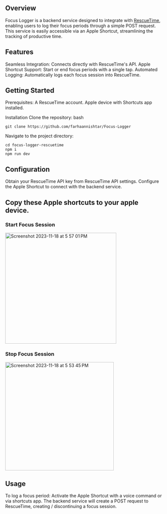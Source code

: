 ## Overview 
Focus Logger is a backend service designed to integrate with [RescueTime](https://www.rescuetime.com/), enabling users to log their focus periods through a simple POST request. This service is easily accessible via an Apple Shortcut, streamlining the tracking of productive time.

## Features
Seamless Integration: Connects directly with RescueTime's API.
Apple Shortcut Support: Start or end focus periods with a single tap.
Automated Logging: Automatically logs each focus session into RescueTime.

## Getting Started
Prerequisites:
A RescueTime account.
Apple device with Shortcuts app installed.

Installation
Clone the repository:
bash
```
git clone https://github.com/farhaannishtar/Focus-Logger
```
Navigate to the project directory:
```
cd focus-logger-rescuetime
npm i
npm run dev
```

## Configuration
Obtain your RescueTime API key from RescueTime API settings.
Configure the Apple Shortcut to connect with the backend service.


## Copy these Apple shortcuts to your apple device.

### Start Focus Session

<img width="354" alt="Screenshot 2023-11-18 at 5 57 01 PM" src="https://github.com/farhaannishtar/Focus-Logger/assets/89179469/436c3332-1f85-415b-b453-f763260a4837">


### Stop Focus Session

<img width="346" alt="Screenshot 2023-11-18 at 5 53 45 PM" src="https://github.com/farhaannishtar/Focus-Logger/assets/89179469/f6d97dbc-852f-405c-92a7-44bbec00a097">


## Usage
To log a focus period:
Activate the Apple Shortcut with a voice command or via shortcuts app.
The backend service will create a POST request to RescueTime, creating / discontinuing a focus session.
